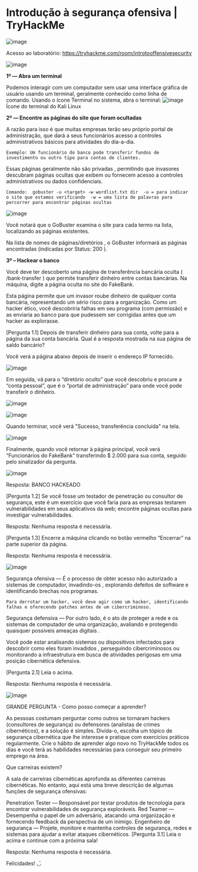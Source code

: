 # Introdução à segurança ofensiva | TryHackMe

![image](https://user-images.githubusercontent.com/98756562/191946070-feb61a9b-973e-4148-83e1-b8a792163a2d.png)


Acesso ao laboratório: https://tryhackme.com/room/introtooffensivesecurity

![image](https://user-images.githubusercontent.com/98756562/191946150-10da43a1-87e5-40b6-bfd8-3585d252afbc.png)

**1º — Abra um terminal**

Podemos interagir com um computador sem usar uma interface gráfica de usuário usando um terminal, geralmente conhecido como linha de comando. Usando o ícone Terminal no sistema, abra o terminal:
![image](https://user-images.githubusercontent.com/98756562/191946246-a4aaef3c-d036-426c-b857-4ec6e770cd9a.png)
Ícone do terminal do Kali Linux

**2º — Encontre as páginas do site que foram ocultadas**

A razão para isso é que muitas empresas terão seu próprio portal de administração, que dará a seus funcionários acesso a controles administrativos básicos para atividades do dia-a-dia.

``Exemplo: Um funcionário do banco pode transferir fundos de investimento ou outro tipo para contas de clientes.``

Essas páginas geralmente não são privadas , permitindo que invasores descubram páginas ocultas que exibem ou fornecem acesso a controles administrativos ou dados confidenciais.

``Comando:  gobuster -u <target> -w wordlist.txt dir 
-u = para indicar o site que estamos verificando 
-w = uma lista de palavras para percorrer para encontrar páginas ocultas``

![image](https://user-images.githubusercontent.com/98756562/191947478-4eb88592-1c9e-4147-b06d-720bec7952bd.png)


Você notará que o GoBuster examina o site para cada termo na lista, localizando as páginas existentes.

Na lista de nomes de páginas/diretórios , o GoBuster informará as páginas encontradas (indicadas por Status: 200 ).

**3º – Hackear o banco**

Você deve ter descoberto uma página de transferência bancária oculta ( /bank-transfer ) que permite transferir dinheiro entre contas bancárias. Na máquina, digite a página oculta no site do FakeBank.

Esta página permite que um invasor roube dinheiro de qualquer conta bancária, representando um sério risco para a organização. Como um hacker ético, você descobriria falhas em seu programa (com permissão) e as enviaria ao banco para que pudessem ser corrigidas antes que um hacker as explorasse.

[Pergunta 1.1] Depois de transferir dinheiro para sua conta, volte para a página da sua conta bancária. Qual é a resposta mostrada na sua página de saldo bancário?

Você verá a página abaixo depois de inserir o endereço IP fornecido.

![image](https://user-images.githubusercontent.com/98756562/191947730-59b9ad26-fb92-437f-ac4e-1082f5cb72cb.png)

Em seguida, vá para o “diretório oculto” que você descobriu e procure a “conta pessoal”, que é o “portal de administração” para onde você pode transferir o dinheiro.

![image](https://user-images.githubusercontent.com/98756562/191947853-f603ae8a-6460-44a2-b6bc-2391a08ba3dc.png)

![image](https://user-images.githubusercontent.com/98756562/191947872-fefafbb5-3078-4049-a782-dd68ca16a100.png)

Quando terminar, você verá "Sucesso, transferência concluída" na tela.

![image](https://user-images.githubusercontent.com/98756562/191947963-3983158b-db9b-4028-ab74-b06d1b730cc5.png)

Finalmente, quando você retornar à página principal, você verá “Funcionários do FakeBank” transferindo $ 2.000 para sua conta, seguido pelo sinalizador da pergunta.

![image](https://user-images.githubusercontent.com/98756562/191948036-b5f9a254-3116-43b1-8077-d27e16727a31.png)

Resposta: BANCO HACKEADO

[Pergunta 1.2] Se você fosse um testador de penetração ou consultor de segurança, este é um exercício que você faria para as empresas testarem vulnerabilidades em seus aplicativos da web; encontre páginas ocultas para investigar vulnerabilidades.

Resposta: Nenhuma resposta é necessária.

[Pergunta 1.3] Encerre a máquina clicando no botão vermelho “Encerrar” na parte superior da página.

Resposta: Nenhuma resposta é necessária.

![image](https://user-images.githubusercontent.com/98756562/191948086-c7d17f8a-1a8b-42a3-9e92-c7fb44b73f29.png)

Segurança ofensiva — É o processo de obter acesso não autorizado a sistemas de computador, invadindo-os , explorando defeitos de software e identificando brechas nos programas.

``Para derrotar um hacker, você deve agir como um hacker, identificando falhas e oferecendo patches antes de um cibercriminoso.``

Segurança defensiva — Por outro lado, é o ato de proteger a rede e os sistemas de computador de uma organização, avaliando e protegendo quaisquer possíveis ameaças digitais .

Você pode estar analisando sistemas ou dispositivos infectados para descobrir como eles foram invadidos , perseguindo cibercriminosos ou monitorando a infraestrutura em busca de atividades perigosas em uma posição cibernética defensiva.

[Pergunta 2.1] Leia o acima.

Resposta: Nenhuma resposta é necessária.

![image](https://user-images.githubusercontent.com/98756562/191948181-5182b872-136c-4be6-8b41-fdaf0f95fac0.png)

GRANDE PERGUNTA - Como posso começar a aprender?

As pessoas costumam perguntar como outros se tornaram hackers (consultores de segurança) ou defensores (analistas de crimes cibernéticos), e a solução é simples. Divida-o, escolha um tópico de segurança cibernética que lhe interesse e pratique com exercícios práticos regularmente. Crie o hábito de aprender algo novo no TryHackMe todos os dias e você terá as habilidades necessárias para conseguir seu primeiro emprego na área.

Que carreiras existem?

A sala de carreiras cibernéticas aprofunda as diferentes carreiras cibernéticas. No entanto, aqui está uma breve descrição de algumas funções de segurança ofensivas:

Penetration Tester — Responsável por testar produtos de tecnologia para encontrar vulnerabilidades de segurança exploráveis.
Red Teamer — Desempenha o papel de um adversário, atacando uma organização e fornecendo feedback da perspectiva de um inimigo.
Engenheiro de segurança — Projete, monitore e mantenha controles de segurança, redes e sistemas para ajudar a evitar ataques cibernéticos.
[Pergunta 3.1] Leia o acima e continue com a próxima sala!

Resposta: Nenhuma resposta é necessária.

Felicidades! ◡̈
